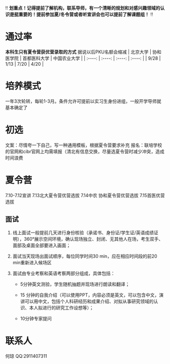 :bangbang: **划重点！记得提前了解机构，联系导师，有一个清晰的规划和对感兴趣领域的认识是挺重要的！提前参加夏/冬令营或者听宣讲会也可以提前了解课题组！** :bangbang:
# 通过率
**本科生只有夏令营获优营录取的方式** 据说以后PKU名额会缩减
| 北京大学    | 协和医学院 | 首都医科大学 | 中国农业大学 |
|    :----:   |    :----:   |    :----:   |    :----:   |
| 9/28    | 1/13 | 7/20 | 4/20 |

# 培养模式

一年3次轮转，每轮1-3月。条件允许可提前以实习生身份进组，一般开学导师就基本确定了

# 初选

文案：尽情夸一下自己，写一种通用模板，根据夏令营要求补充
报名：联培学校的官网和cibr官网上均需填报（清北有信息交换，尽量选夏令营时减少冲突，造成时间浪费

# 夏令营

7.10-7.12宣讲
7.13北大夏令营优营选拔
7.14中农 协和夏令营优营选拔
7.15首医优营选拔

## 面试

1. 线上面试一般提前几天进行身份核验（承诺书、身份证/学生证/英语成绩证明），360°展示空间环境，确认现场独立、封闭、无其他人在场，考生双手、面部及桌面全部要进入画面；
2. 面试当天现场出面试顺序，每位同学时间30 min，应在相应时间段的前20 min重新进入候场区
3. 面试由专业考察和英语考察两部分组成，具体包括：

    - 5分钟英文测验，学生随机抽题并现场进行朗读和翻译；

    - 15 分钟的自我介绍（可以使用PPT，内容必须是英文，可以包含中文，演讲可以用中文，包括个人科研经历和成果介绍、对拟从事研究领域的认识、本人拟进行的研究工作设想等）；

    - 10分钟专家提问


# 联系人

何琼 QQ:2911407311



